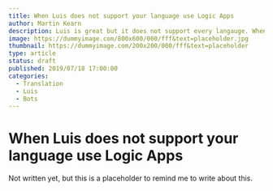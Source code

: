 ```yaml
---
title: When Luis does not support your language use Logic Apps
author: Martin Kearn
description: Luis is great but it does not support every langauge. When your language is not in the supported languages list, you can use the Cognitive Text Translator service and a logic app to work around the problem in an elegant way. This article tells you how.
image: https://dummyimage.com/800x600/000/fff&text=placeholder.jpg
thumbnail: https://dummyimage.com/200x200/000/fff&text=placeholder
type: article
status: draft
published: 2019/07/18 17:00:00
categories: 
  - Translation
  - Luis
  - Bots
---
```


# When Luis does not support your language use Logic Apps

Not written yet, but this is a placeholder to remind me to write about this.
